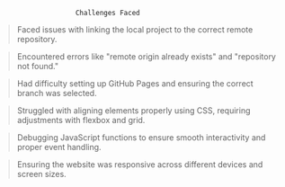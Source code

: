                         Challenges Faced

>Faced issues with linking the local project to the correct remote repository.

>Encountered errors like "remote origin already exists" and "repository not found."

>Had difficulty setting up GitHub Pages and ensuring the correct branch was selected.

>Struggled with aligning elements properly using CSS, requiring adjustments with flexbox and grid.

>Debugging JavaScript functions to ensure smooth interactivity and proper event handling.

>Ensuring the website was responsive across different devices and screen sizes.
